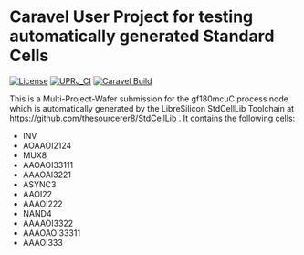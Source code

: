 # Caravel User Project for testing automatically generated Standard Cells

[![License](https://img.shields.io/badge/License-Apache%202.0-blue.svg)](https://opensource.org/licenses/Apache-2.0) [![UPRJ_CI](https://github.com/efabless/caravel_project_example/actions/workflows/user_project_ci.yml/badge.svg)](https://github.com/efabless/caravel_project_example/actions/workflows/user_project_ci.yml) [![Caravel Build](https://github.com/efabless/caravel_project_example/actions/workflows/caravel_build.yml/badge.svg)](https://github.com/efabless/caravel_project_example/actions/workflows/caravel_build.yml)

This is a Multi-Project-Wafer submission for the gf180mcuC process node which is automatically generated by the LibreSilicon StdCellLib Toolchain at https://github.com/thesourcerer8/StdCellLib .
It contains the following cells:

* INV
* AOAAOI2124
* MUX8
* AAOAOI33111
* AAAOAI3221
* ASYNC3
* AAOI22
* AAAOI222
* NAND4
* AAAAOI3322
* AAAOAOI33311
* AAAOI333